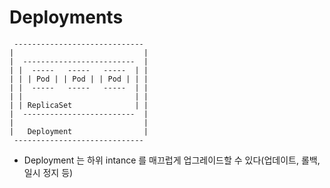 # Deployments

```
 ----------------------------- 
|                             |
|  -------------------------  |
| |  -----   -----   -----  | |
| | | Pod | | Pod | | Pod | | |
| |  -----   -----   -----  | |
| |                         | |
| | ReplicaSet              | |
|  -------------------------  |
|                             |
|   Deployment                |
 ----------------------------- 
```

* Deployment 는 하위 intance 를 매끄럽게 업그레이드할 수 있다(업데이트, 롤백, 일시 정지 등) 
